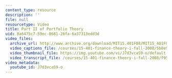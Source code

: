 ```yaml
---
content_type: resource
description: ''
file: null
resourcetype: Video
title: Part II of Portfolio Theory
uid: 8a6475c7-59ec-8681-26fa-6a37313edd3d
video_files:
  archive_url: http://www.archive.org/download/MIT15.401F08/MIT15_401F08_ses14_300k.mp4
  video_captions_file: /courses/15-401-finance-theory-i-fall-2008/5b8e9152ab8d55ca8bf46f6efba80f44_J7d3vcaS9-o.vtt
  video_thumbnail_file: https://img.youtube.com/vi/J7d3vcaS9-o/default.jpg
  video_transcript_file: /courses/15-401-finance-theory-i-fall-2008/f95019026e63fb4820f7de9f49a35d8f_J7d3vcaS9-o.pdf
video_metadata:
  youtube_id: J7d3vcaS9-o
---
```


